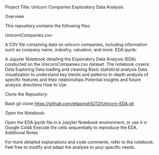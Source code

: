 Project Title: Unicorn Companies Exploratory Data Analysis

Overview

This repository contains the following files:

UnicornCompanies.csv:

A CSV file containing data on unicorn companies, including information such as company name, industry, valuation, and more.
EDA.ipynb:

A Jupyter Notebook detailing the Exploratory Data Analysis (EDA) conducted on the UnicornCompanies.csv dataset.
The notebook covers:
Data Exploring
Data loading and cleaning
Basic statistical analysis
Data visualization to understand key trends and patterns
In-depth analysis of specific features and their relationships
Potential insights and future analysis directions
How to Use

Clone the Repository:

Bash
git clone https://github.com/eliasmoh5212/Unicorn-EDA.git

Open the Notebook:

Open the EDA.ipynb file in a Jupyter Notebook environment, or use it in Google Colab
Execute the cells sequentially to reproduce the EDA.
Additional Notes

For more detailed explanations and code comments, refer to the notebook.
Feel free to modify and adapt the analysis to your specific needs.
